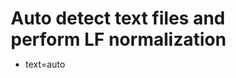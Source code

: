 # Auto detect text files and perform LF normalization
* text=auto
<!DOCTYPE html>
<html lang="ja">
<head>
    <meta charset="UTF-8">
    <meta name="viewport" content="width=device-width, initial-scale=1.0">
    <title>マイ日記</title>
    <style>
        * {
            margin: 0;
            padding: 0;
            box-sizing: border-box;
        }

        body {
            font-family: 'Segoe UI', Tahoma, Geneva, Verdana, sans-serif;
            background: linear-gradient(135deg, #667eea 0%, #764ba2 100%);
            min-height: 100vh;
            padding: 20px;
        }

        .container {
            max-width: 800px;
            margin: 0 auto;
            background: white;
            border-radius: 20px;
            box-shadow: 0 20px 40px rgba(0,0,0,0.1);
            overflow: hidden;
        }

        .header {
            background: linear-gradient(135deg, #4facfe 0%, #00f2fe 100%);
            color: white;
            padding: 30px;
            text-align: center;
        }

        .header h1 {
            font-size: 2.5em;
            margin-bottom: 10px;
            text-shadow: 0 2px 4px rgba(0,0,0,0.2);
        }

        .header p {
            opacity: 0.9;
            font-size: 1.1em;
        }

        .main-content {
            padding: 30px;
        }

        .entry-form {
            background: #f8f9fa;
            padding: 25px;
            border-radius: 15px;
            margin-bottom: 30px;
            border: 1px solid #e9ecef;
        }

        .form-group {
            margin-bottom: 20px;
        }

        label {
            display: block;
            margin-bottom: 8px;
            font-weight: 600;
            color: #495057;
        }

        input[type="date"], input[type="text"], textarea {
            width: 100%;
            padding: 12px;
            border: 2px solid #e9ecef;
            border-radius: 8px;
            font-size: 16px;
            transition: border-color 0.3s, box-shadow 0.3s;
        }

        input[type="date"]:focus, input[type="text"]:focus, textarea:focus {
            outline: none;
            border-color: #4facfe;
            box-shadow: 0 0 0 3px rgba(79, 172, 254, 0.1);
        }

        textarea {
            resize: vertical;
            min-height: 150px;
            font-family: inherit;
        }

        .mood-selector {
            display: flex;
            gap: 10px;
            flex-wrap: wrap;
        }

        .mood-btn {
            padding: 10px 15px;
            border: 2px solid #e9ecef;
            border-radius: 25px;
            background: white;
            cursor: pointer;
            transition: all 0.3s;
            font-size: 14px;
        }

        .mood-btn:hover {
            transform: translateY(-2px);
            box-shadow: 0 5px 15px rgba(0,0,0,0.1);
        }

        .mood-btn.active {
            background: #4facfe;
            color: white;
            border-color: #4facfe;
        }

        .save-btn {
            background: linear-gradient(135deg, #667eea 0%, #764ba2 100%);
            color: white;
            border: none;
            padding: 15px 30px;
            border-radius: 25px;
            font-size: 16px;
            font-weight: 600;
            cursor: pointer;
            transition: all 0.3s;
            box-shadow: 0 5px 15px rgba(102, 126, 234, 0.4);
        }

        .save-btn:hover {
            transform: translateY(-2px);
            box-shadow: 0 8px 25px rgba(102, 126, 234, 0.6);
        }

        .entries-section {
            margin-top: 40px;
        }

        .entries-header {
            display: flex;
            justify-content: space-between;
            align-items: center;
            margin-bottom: 20px;
        }

        .entries-header h2 {
            color: #495057;
            font-size: 1.8em;
        }

        .search-box {
            padding: 10px 15px;
            border: 2px solid #e9ecef;
            border-radius: 20px;
            width: 250px;
            font-size: 14px;
        }

        .entry-item {
            background: white;
            border: 1px solid #e9ecef;
            border-radius: 15px;
            padding: 20px;
            margin-bottom: 15px;
            transition: all 0.3s;
            box-shadow: 0 2px 10px rgba(0,0,0,0.05);
        }

        .entry-item:hover {
            transform: translateY(-2px);
            box-shadow: 0 5px 20px rgba(0,0,0,0.1);
        }

        .entry-header {
            display: flex;
            justify-content: space-between;
            align-items: center;
            margin-bottom: 15px;
        }

        .entry-date {
            font-weight: 600;
            color: #667eea;
            font-size: 1.1em;
        }

        .entry-mood {
            background: #f8f9fa;
            padding: 5px 12px;
            border-radius: 15px;
            font-size: 12px;
            color: #6c757d;
        }

        .entry-title {
            font-size: 1.2em;
            font-weight: 600;
            color: #495057;
            margin-bottom: 10px;
        }

        .entry-content {
            color: #6c757d;
            line-height: 1.6;
            margin-bottom: 15px;
        }

        .entry-actions {
            display: flex;
            gap: 10px;
        }

        .edit-btn, .delete-btn {
            padding: 8px 15px;
            border: none;
            border-radius: 15px;
            cursor: pointer;
            font-size: 12px;
            transition: all 0.3s;
        }

        .edit-btn {
            background: #28a745;
            color: white;
        }

        .delete-btn {
            background: #dc3545;
            color: white;
        }

        .edit-btn:hover, .delete-btn:hover {
            transform: translateY(-1px);
            box-shadow: 0 3px 10px rgba(0,0,0,0.2);
        }

        .no-entries {
            text-align: center;
            color: #6c757d;
            font-style: italic;
            margin: 40px 0;
        }

        @media (max-width: 768px) {
            .container {
                margin: 10px;
                border-radius: 15px;
            }
            
            .header {
                padding: 20px;
            }
            
            .header h1 {
                font-size: 2em;
            }
            
            .main-content {
                padding: 20px;
            }
            
            .entries-header {
                flex-direction: column;
                gap: 15px;
            }
            
            .search-box {
                width: 100%;
            }
        }
    </style>
</head>
<body>
    <div class="container">
        <div class="header">
            <h1>✨ マイ日記 ✨</h1>
            <p>毎日の思い出を大切に記録しましょう</p>
        </div>

        <div class="main-content">
            <div class="entry-form">
                <h2 style="margin-bottom: 20px; color: #495057;">新しい日記を書く</h2>
                
                <div class="form-group">
                    <label for="entry-date">日付</label>
                    <input type="date" id="entry-date">
                </div>

                <div class="form-group">
                    <label for="entry-title">タイトル</label>
                    <input type="text" id="entry-title" placeholder="今日の出来事...">
                </div>

                <div class="form-group">
                    <label>今日の気分</label>
                    <div class="mood-selector">
                        <button type="button" class="mood-btn" data-mood="😊">😊 嬉しい</button>
                        <button type="button" class="mood-btn" data-mood="😢">😢 悲しい</button>
                        <button type="button" class="mood-btn" data-mood="😴">😴 眠い</button>
                        <button type="button" class="mood-btn" data-mood="😡">😡 怒り</button>
                        <button type="button" class="mood-btn" data-mood="😎">😎 最高</button>
                        <button type="button" class="mood-btn" data-mood="🤔">🤔 考え中</button>
                    </div>
                </div>

                <div class="form-group">
                    <label for="entry-content">日記の内容</label>
                    <textarea id="entry-content" placeholder="今日はどんな一日でしたか？思い出や感想を自由に書いてください..."></textarea>
                </div>

                <button type="button" class="save-btn" onclick="saveEntry()">📝 保存する</button>
            </div>

            <div class="entries-section">
                <div class="entries-header">
                    <h2>過去の日記</h2>
                    <input type="text" class="search-box" id="search-input" placeholder="🔍 日記を検索...">
                </div>
                <div id="entries-list"></div>
            </div>
        </div>
    </div>

    <script>
        // 日記データを保存する配列
        let diaryEntries = [];
        let editingIndex = -1;

        // 現在の日付を設定
        document.getElementById('entry-date').valueAsDate = new Date();

        // 気分選択の処理
        document.querySelectorAll('.mood-btn').forEach(btn => {
            btn.addEventListener('click', function() {
                document.querySelectorAll('.mood-btn').forEach(b => b.classList.remove('active'));
                this.classList.add('active');
            });
        });

        // 検索機能
        document.getElementById('search-input').addEventListener('input', function() {
            const searchTerm = this.value.toLowerCase();
            displayEntries(searchTerm);
        });

        // 日記を保存する関数
        function saveEntry() {
            const date = document.getElementById('entry-date').value;
            const title = document.getElementById('entry-title').value;
            const content = document.getElementById('entry-content').value;
            const activeMoodBtn = document.querySelector('.mood-btn.active');
            const mood = activeMoodBtn ? activeMoodBtn.dataset.mood : '';

            if (!date || !title || !content) {
                alert('日付、タイトル、内容をすべて入力してください。');
                return;
            }

            const entry = {
                date: date,
                title: title,
                content: content,
                mood: mood,
                timestamp: new Date().toISOString()
            };

            if (editingIndex >= 0) {
                // 編集モード
                diaryEntries[editingIndex] = entry;
                editingIndex = -1;
                document.querySelector('.save-btn').textContent = '📝 保存する';
            } else {
                // 新規追加
                diaryEntries.unshift(entry);
            }

            // フォームをリセット
            document.getElementById('entry-title').value = '';
            document.getElementById('entry-content').value = '';
            document.querySelectorAll('.mood-btn').forEach(b => b.classList.remove('active'));
            document.getElementById('entry-date').valueAsDate = new Date();

            // 日記リストを更新
            displayEntries();
            
            // 成功メッセージ
            alert('日記が保存されました！');
        }

        // 日記リストを表示する関数
        function displayEntries(searchTerm = '') {
            const entriesList = document.getElementById('entries-list');
            
            if (diaryEntries.length === 0) {
                entriesList.innerHTML = '<div class="no-entries">まだ日記が書かれていません。最初の日記を書いてみましょう！</div>';
                return;
            }

            let filteredEntries = diaryEntries;
            if (searchTerm) {
                filteredEntries = diaryEntries.filter(entry => 
                    entry.title.toLowerCase().includes(searchTerm) ||
                    entry.content.toLowerCase().includes(searchTerm)
                );
            }

            if (filteredEntries.length === 0) {
                entriesList.innerHTML = '<div class="no-entries">検索結果が見つかりませんでした。</div>';
                return;
            }

            entriesList.innerHTML = filteredEntries.map((entry, index) => {
                const originalIndex = diaryEntries.indexOf(entry);
                return `
                    <div class="entry-item">
                        <div class="entry-header">
                            <div class="entry-date">${formatDate(entry.date)}</div>
                            <div class="entry-mood">${entry.mood}</div>
                        </div>
                        <div class="entry-title">${entry.title}</div>
                        <div class="entry-content">${entry.content.substring(0, 100)}${entry.content.length > 100 ? '...' : ''}</div>
                        <div class="entry-actions">
                            <button class="edit-btn" onclick="editEntry(${originalIndex})">✏️ 編集</button>
                            <button class="delete-btn" onclick="deleteEntry(${originalIndex})">🗑️ 削除</button>
                        </div>
                    </div>
                `;
            }).join('');
        }

        // 日付をフォーマットする関数
        function formatDate(dateString) {
            const date = new Date(dateString);
            return date.toLocaleDateString('ja-JP', {
                year: 'numeric',
                month: 'long',
                day: 'numeric',
                weekday: 'long'
            });
        }

        // 日記を編集する関数
        function editEntry(index) {
            const entry = diaryEntries[index];
            
            document.getElementById('entry-date').value = entry.date;
            document.getElementById('entry-title').value = entry.title;
            document.getElementById('entry-content').value = entry.content;
            
            // 気分を選択
            document.querySelectorAll('.mood-btn').forEach(btn => {
                btn.classList.remove('active');
                if (btn.dataset.mood === entry.mood) {
                    btn.classList.add('active');
                }
            });

            editingIndex = index;
            document.querySelector('.save-btn').textContent = '📝 更新する';
            
            // フォームまでスクロール
            document.querySelector('.entry-form').scrollIntoView({ behavior: 'smooth' });
        }

        // 日記を削除する関数
        function deleteEntry(index) {
            if (confirm('この日記を削除してもよろしいですか？')) {
                diaryEntries.splice(index, 1);
                displayEntries();
            }
        }

        // 初期表示
        displayEntries();
    </script>
</body>
</html>
